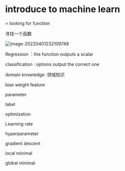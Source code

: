 # introduce to machine learn 

 = looking for function 

寻找一个函数

![image-20220401232109748](/Users/hadesmercy/Desktop/note/机器学习.assets/image-20220401232109748.png)

Regression ：the function outputs a scalar

classification : options  output  the correct  one 

domain knowledge  :领域知识

bias weight feature 

parameter 

label 

optimization 

Learning rate   

hyperparameter 

gradient descent 

local minimal 

global minimal 
